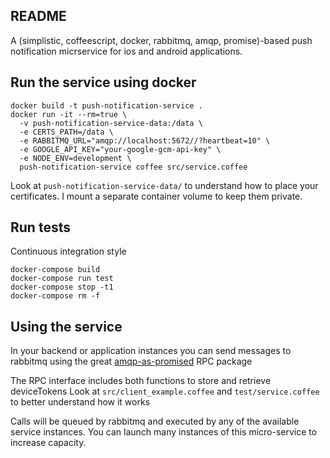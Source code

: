 README
------

A (simplistic, coffeescript, docker, rabbitmq, amqp, promise)-based
push notification micrservice for ios and android applications.


Run the service using docker
----------------------------

    docker build -t push-notification-service .
    docker run -it --rm=true \
      -v push-notification-service-data:/data \
      -e CERTS_PATH=/data \
      -e RABBITMQ_URL="amqp://localhost:5672//?heartbeat=10" \
      -e GOOGLE_API_KEY="your-google-gcm-api-key" \
      -e NODE_ENV=development \
      push-notification-service coffee src/service.coffee

Look at `push-notification-service-data/` to understand how to place your
certificates. I mount a separate container volume to keep them private.


Run tests
---------

Continuous integration style

    docker-compose build
    docker-compose run test
    docker-compose stop -t1
    docker-compose rm -f


Using the service
-----------------

In your backend or application instances you can send messages to rabbitmq using
the great [amqp-as-promised](https://github.com/ttab/amqp-as-promised) RPC package

The RPC interface includes both functions to store and retrieve deviceTokens
Look at `src/client_example.coffee` and `test/service.coffee` to better understand how it works

Calls will be queued by rabbitmq and executed by any of the available service instances.
You can launch many instances of this micro-service to increase capacity.
